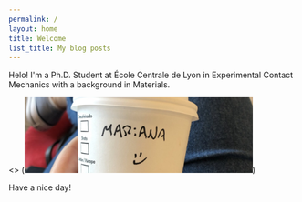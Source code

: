 ```yaml
---
permalink: /
layout: home
title: Welcome
list_title: My blog posts
---
```


Helo! I'm a Ph.D. Student at École Centrale de Lyon in Experimental Contact Mechanics with a background in Materials.

[//]: <> (Check out the excellent [`minima` theme][minima] documentation for further details and customization and the [official docs][gh] for more details on how Github Pages work.) 
[//]: <> (<img src="./assets/imgs/screenshot.png" width="400px">) 

<> (<img src="./assets/imgs/Starbucks.jpg" width="400px">) 


Have a nice day!

[gh-site]: https://pages.github.com/
[minima]: https://github.com/jekyll/minima/tree/2.5-stable
[jk]: https://jekyllrb.com/
[gh]: https://help.github.com/en/github/working-with-github-pages`
